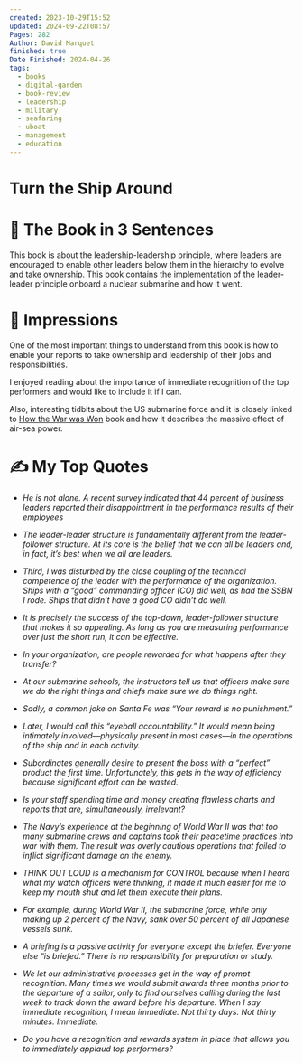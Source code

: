 ```yaml
---
created: 2023-10-29T15:52
updated: 2024-09-22T08:57
Pages: 282
Author: David Marquet
finished: true
Date Finished: 2024-04-26
tags:
  - books
  - digital-garden
  - book-review
  - leadership
  - military
  - seafaring
  - uboat
  - management
  - education
---
```

# Turn the Ship Around


# 🚀 The Book in 3 Sentences
This book is about the leadership-leadership principle, where leaders are encouraged to enable other leaders below them in the hierarchy to evolve and take ownership. This book contains the implementation of the leader-leader principle onboard a nuclear submarine and how it went.

# 🎨 Impressions
One of the most important things to understand from this book is how to enable your reports to take ownership and leadership of their jobs and responsibilities. 

I enjoyed reading about the importance of immediate recognition of the top performers and would like to include it if I can. 

Also, interesting tidbits about the US submarine force and it is closely linked to [How the War was Won](../../History/Europe/How%20the%20War%20was%20Won.md) book and how it describes the massive effect of air-sea power. 
# ✍️ My Top  Quotes

- *He is not alone. A recent survey indicated that 44 percent of business leaders reported their disappointment in the performance results of their employees* 
 
- *The leader-leader structure is fundamentally different from the leader-follower structure. At its core is the belief that we can all be leaders and, in fact, it’s best when we all are leaders.* 
 
- *Third, I was disturbed by the close coupling of the technical competence of the leader with the performance of the organization. Ships with a “good” commanding officer (CO) did well, as had the SSBN I rode. Ships that didn’t have a good CO didn’t do well.* 
 
- *It is precisely the success of the top-down, leader-follower structure that makes it so appealing. As long as you are measuring performance over just the short run, it can be effective.* 
 
- *In your organization, are people rewarded for what happens after they transfer?* 
 
- *At our submarine schools, the instructors tell us that officers make sure we do the right things and chiefs make sure we do things right.* 
 
- *Sadly, a common joke on Santa Fe was “Your reward is no punishment.”* 
 
- *Later, I would call this “eyeball accountability.” It would mean being intimately involved—physically present in most cases—in the operations of the ship and in each activity.* 
 
- *Subordinates generally desire to present the boss with a “perfect” product the first time. Unfortunately, this gets in the way of efficiency because significant effort can be wasted.* 
 
- *Is your staff spending time and money creating flawless charts and reports that are, simultaneously, irrelevant?* 
 
- *The Navy’s experience at the beginning of World War II was that too many submarine crews and captains took their peacetime practices into war with them. The result was overly cautious operations that failed to inflict significant damage on the enemy.* 
 
- *THINK OUT LOUD is a mechanism for CONTROL because when I heard what my watch officers were thinking, it made it much easier for me to keep my mouth shut and let them execute their plans.* 
 
- *For example, during World War II, the submarine force, while only making up 2 percent of the Navy, sank over 50 percent of all Japanese vessels sunk.* 
 
- *A briefing is a passive activity for everyone except the briefer. Everyone else “is briefed.” There is no responsibility for preparation or study.* 
 
- *We let our administrative processes get in the way of prompt recognition. Many times we would submit awards three months prior to the departure of a sailor, only to find ourselves calling during the last week to track down the award before his departure. When I say immediate recognition, I mean immediate. Not thirty days. Not thirty minutes. Immediate.* 
 
- *Do you have a recognition and rewards system in place that allows you to immediately applaud top performers?* 
 
